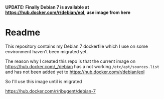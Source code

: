 **UPDATE: Finally Debian 7 is available at https://hub.docker.com/r/debian/eol, use image from here**

# Readme

This repository contains my Debian 7 dockerfile which I use on some environment haven't been migrated yet.

The reason why I created this repo is that the current image on https://hub.docker.com/_/debian has a not working `/etc/apt/sources.list` and has not been added yet to https://hub.docker.com/r/debian/eol

So I'll use this image until is migrated

https://hub.docker.com/r/ribugent/debian-7

